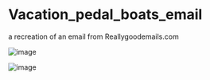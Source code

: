 # Vacation_pedal_boats_email
a recreation of an email from Reallygoodemails.com

![image](https://github.com/ADmcdon/Vacation_pedal_boats_email/assets/107668054/0daf43c1-0156-4f1d-9764-970bfb157c84)

![image](https://files.reallygoodemails.com/emails/guide-to-pedal-boat-protocol.png)
